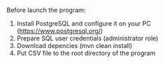 Before launch the program:
1. Install PostgreSQL and configure it on your PC (https://www.postgresql.org/)
2. Prepare SQL user credentials (administrator role)
3. Download depencies (mvn clean install)
4. Put CSV file to the root directory of the program
